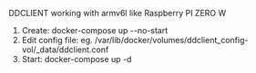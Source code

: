 DDCLIENT working with armv6l like Raspberry PI ZERO W
1) Create: docker-compose up --no-start
2) Edit config file: eg. /var/lib/docker/volumes/ddclient_config-vol/_data/ddclient.conf
3) Start: docker-compose up -d

